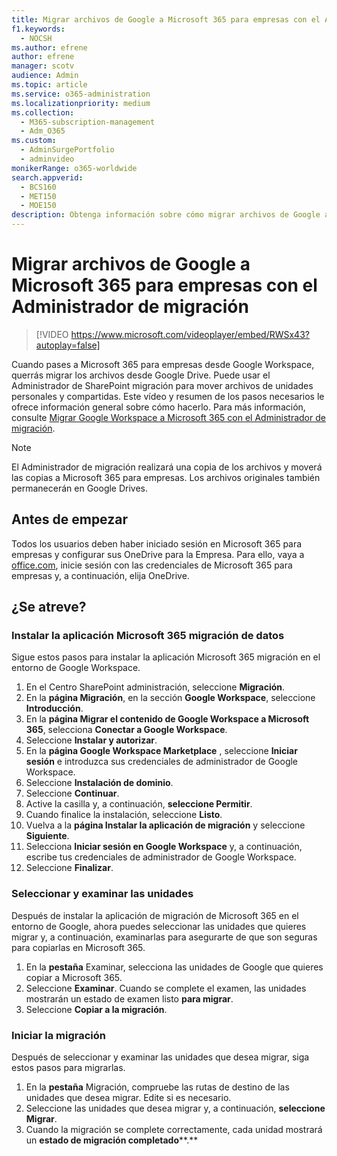 ```yaml
---
title: Migrar archivos de Google a Microsoft 365 para empresas con el Administrador de migración
f1.keywords:
  - NOCSH
ms.author: efrene
author: efrene
manager: scotv
audience: Admin
ms.topic: article
ms.service: o365-administration
ms.localizationpriority: medium
ms.collection:
  - M365-subscription-management
  - Adm_O365
ms.custom:
  - AdminSurgePortfolio
  - adminvideo
monikerRange: o365-worldwide
search.appverid:
  - BCS160
  - MET150
  - MOE150
description: Obtenga información sobre cómo migrar archivos de Google a Microsoft 365 para empresas mediante el administrador de migración SharePoint migración.
---
```


# <a name="migrate-google-files-to-microsoft-365-for-business-with-migration-manager"></a>Migrar archivos de Google a Microsoft 365 para empresas con el Administrador de migración

> [!VIDEO https://www.microsoft.com/videoplayer/embed/RWSx43?autoplay=false]

Cuando pases a Microsoft 365 para empresas desde Google Workspace, querrás migrar los archivos desde Google Drive. Puede usar el Administrador de SharePoint migración para mover archivos de unidades personales y compartidas. Este vídeo y resumen de los pasos necesarios le ofrece información general sobre cómo hacerlo. Para más información, consulte [Migrar Google Workspace a Microsoft 365 con el Administrador de migración](/sharepointmigration/mm-google-overview).

> [!NOTE]
> El Administrador de migración realizará una copia de los archivos y moverá las copias a Microsoft 365 para empresas. Los archivos originales también permanecerán en Google Drives.

## <a name="before-you-start"></a>Antes de empezar

Todos los usuarios deben haber iniciado sesión en Microsoft 365 para empresas y configurar sus OneDrive para la Empresa. Para ello, vaya a [office.com](https://office.com), inicie sesión con las credenciales de Microsoft 365 para empresas y, a continuación, elija OneDrive.

## <a name="try-it"></a>¿Se atreve?

### <a name="install-the-microsoft-365-migration-app"></a>Instalar la aplicación Microsoft 365 migración de datos
Sigue estos pasos para instalar la aplicación Microsoft 365 migración en el entorno de Google Workspace. 
1. En el Centro SharePoint administración, seleccione **Migración**.
2. En la **página Migración**, en la sección **Google Workspace**, seleccione **Introducción**.
3. En la **página Migrar el contenido de Google Workspace a Microsoft 365**, selecciona **Conectar a Google Workspace**.
4. Seleccione **Instalar y autorizar**.
5. En la **página Google Workspace Marketplace** , seleccione **Iniciar sesión** e introduzca sus credenciales de administrador de Google Workspace.
6. Seleccione **Instalación de dominio**.
7. Seleccione **Continuar**.
8. Active la casilla y, a continuación, **seleccione Permitir**.
9. Cuando finalice la instalación, seleccione **Listo**.
10. Vuelva a la **página Instalar la aplicación de migración** y seleccione **Siguiente**.
11. Selecciona **Iniciar sesión en Google Workspace** y, a continuación, escribe tus credenciales de administrador de Google Workspace.
12. Seleccione **Finalizar**.


### <a name="select-and-scan-your-drives"></a>Seleccionar y examinar las unidades
Después de instalar la aplicación de migración de Microsoft 365 en el entorno de Google, ahora puedes seleccionar las unidades que quieres migrar y, a continuación, examinarlas para asegurarte de que son seguras para copiarlas en Microsoft 365.

1. En la **pestaña** Examinar, selecciona las unidades de Google que quieres copiar a Microsoft 365.
2. Seleccione **Examinar**. Cuando se complete el examen, las unidades mostrarán un estado de examen listo **para migrar**.
3. Seleccione **Copiar a la migración**.


### <a name="start-the-migration"></a>Iniciar la migración
Después de seleccionar y examinar las unidades que desea migrar, siga estos pasos para migrarlas.
1. En la **pestaña** Migración, compruebe las rutas de destino de las unidades que desea migrar. Edite si es necesario.
2. Seleccione las unidades que desea migrar y, a continuación, **seleccione Migrar**. 
3. Cuando la migración se complete correctamente, cada unidad mostrará un **estado de migración completado****.**






